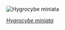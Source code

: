 
![Hygrocybe miniata](https://upload.wikimedia.org/wikipedia/commons/thumb/9/91/Hygrocybe_miniata_-_Ferndale_Park.jpg/525px-Hygrocybe_miniata_-_Ferndale_Park.jpg)

*[Hygrocybe miniata](https://wikipedia.org/wiki/File:Hygrocybe_miniata_-_Ferndale_Park.jpg)*
